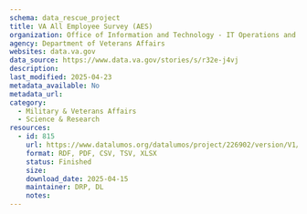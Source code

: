 ```yaml
---
schema: data_rescue_project 
title: VA All Employee Survey (AES)
organization: Office of Information and Technology - IT Operations and Services (ITOPS)
agency: Department of Veterans Affairs
websites: data.va.gov
data_source: https://www.data.va.gov/stories/s/r32e-j4vj
description: 
last_modified: 2025-04-23
metadata_available: No
metadata_url: 
category:
  - Military & Veterans Affairs 
  - Science & Research 
resources:
  - id: 815
    url: https://www.datalumos.org/datalumos/project/226902/version/V1/view
    format: RDF, PDF, CSV, TSV, XLSX
    status: Finished
    size: 
    download_date: 2025-04-15
    maintainer: DRP, DL
    notes: 
---
```

